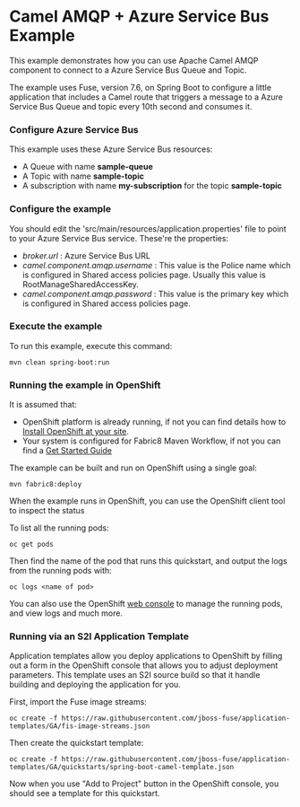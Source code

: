 # Camel AMQP + Azure Service Bus Example 

This example demonstrates how you can use Apache Camel AMQP component to connect to a Azure Service Bus Queue and Topic. 

The example uses Fuse, version 7.6, on Spring Boot to configure a little application that includes a Camel route that triggers a message to a Azure Service Bus Queue and topic every 10th second and consumes it.

### Configure Azure Service Bus

This example uses these Azure Service Bus resources:

- A Queue with name **sample-queue**
- A Topic with name **sample-topic**
- A subscription with name **my-subscription** for the topic **sample-topic**

### Configure the example

You should edit the 'src/main/resources/application.properties' file to point to your Azure Service Bus service. These're the properties:

- *broker.url* : Azure Service Bus URL
- *camel.component.amqp.username* : This value is the Police name which is configured in Shared access policies page. Usually this value is RootManageSharedAccessKey. 
- *camel.component.amqp.password* : This value is the primary key which is configured in Shared access policies page.

### Execute the example

To run this example, execute this command:

    mvn clean spring-boot:run

### Running the example in OpenShift

It is assumed that:
- OpenShift platform is already running, if not you can find details how to [Install OpenShift at your site](https://docs.openshift.com/container-platform/3.3/install_config/index.html).
- Your system is configured for Fabric8 Maven Workflow, if not you can find a [Get Started Guide](https://access.redhat.com/documentation/en/red-hat-jboss-middleware-for-openshift/3/single/red-hat-jboss-fuse-integration-services-20-for-openshift/)

The example can be built and run on OpenShift using a single goal:

    mvn fabric8:deploy

When the example runs in OpenShift, you can use the OpenShift client tool to inspect the status

To list all the running pods:

    oc get pods

Then find the name of the pod that runs this quickstart, and output the logs from the running pods with:

    oc logs <name of pod>

You can also use the OpenShift [web console](https://docs.openshift.com/container-platform/3.3/getting_started/developers_console.html#developers-console-video) to manage the
running pods, and view logs and much more.

### Running via an S2I Application Template

Application templates allow you deploy applications to OpenShift by filling out a form in the OpenShift console that allows you to adjust deployment parameters.  This template uses an S2I source build so that it handle building and deploying the application for you.

First, import the Fuse image streams:

    oc create -f https://raw.githubusercontent.com/jboss-fuse/application-templates/GA/fis-image-streams.json

Then create the quickstart template:

    oc create -f https://raw.githubusercontent.com/jboss-fuse/application-templates/GA/quickstarts/spring-boot-camel-template.json

Now when you use "Add to Project" button in the OpenShift console, you should see a template for this quickstart. 

